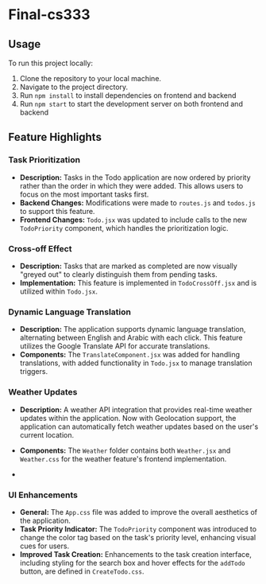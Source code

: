 # Final-cs333
## Usage
To run this project locally:

1. Clone the repository to your local machine.
2. Navigate to the project directory.
3. Run `npm install` to install dependencies on frontend and backend
4. Run `npm start` to start the development server on both frontend and backend


## Feature Highlights

### Task Prioritization
- **Description:** Tasks in the Todo application are now ordered by priority rather than the order in which they were added. This allows users to focus on the most important tasks first.
- **Backend Changes:** Modifications were made to `routes.js` and `todos.js` to support this feature.
- **Frontend Changes:** `Todo.jsx` was updated to include calls to the new `TodoPriority` component, which handles the prioritization logic.

### Cross-off Effect
- **Description:** Tasks that are marked as completed are now visually "greyed out" to clearly distinguish them from pending tasks.
- **Implementation:** This feature is implemented in `TodoCrossOff.jsx` and is utilized within `Todo.jsx`.

### Dynamic Language Translation
- **Description:** The application supports dynamic language translation, alternating between English and Arabic with each click. This feature utilizes the Google Translate API for accurate translations.
- **Components:** The `TranslateComponent.jsx` was added for handling translations, with added functionality in `Todo.jsx` to manage translation triggers.

### Weather Updates
- **Description:** A weather API integration that provides real-time weather updates within the application. Now with Geolocation support, the application can automatically fetch weather updates based on the user's current location.

- **Components:** The `Weather` folder contains both `Weather.jsx` and `Weather.css` for the weather feature's frontend implementation.

- 

### UI Enhancements
- **General:** The `App.css` file was added to improve the overall aesthetics of the application.
- **Task Priority Indicator:** The `TodoPriority` component was introduced to change the color tag based on the task's priority level, enhancing visual cues for users.
- **Improved Task Creation:** Enhancements to the task creation interface, including styling for the search box and hover effects for the `addTodo` button, are defined in `CreateTodo.css`.
